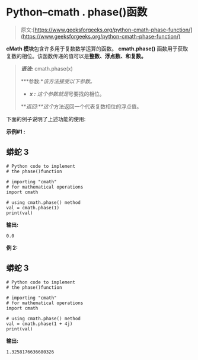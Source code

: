 # Python–cmath . phase()函数

> 原文:[https://www.geeksforgeeks.org/python-cmath-phase-function/](https://www.geeksforgeeks.org/python-cmath-phase-function/)

**cMath 模块**包含许多用于复数数学运算的函数。 **cmath.phase()** 函数用于获取复数的相位。该函数传递的值可以是**整数、浮点数、**和**复数。**

> ***语法:*** cmath.phase(x)
> 
> ***参数:**该方法接受以下参数。*
> 
> *   ***x :** 这个参数就是*号要找的相位。
> 
> ***返回:**这个*方法返回一个代表复数相位的浮点值。

下面的例子说明了上述功能的使用:

**示例#1 :**

## 蟒蛇 3

```
# Python code to implement
# the phase()function

# importing "cmath"
# for mathematical operations  
import cmath 

# using cmath.phase() method 
val = cmath.phase(1) 
print(val)
```

**输出:**

```
0.0
```

**例 2:**

## 蟒蛇 3

```
# Python code to implement
# the phase()function

# importing "cmath"
# for mathematical operations  
import cmath 

# using cmath.phase() method 
val = cmath.phase(1 + 4j)
print(val)
```

**输出:**

```
1.3258176636680326
```